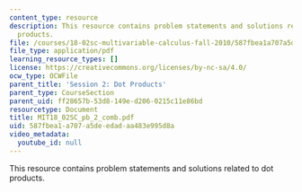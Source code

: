 ```yaml
---
content_type: resource
description: This resource contains problem statements and solutions related to dot
  products.
file: /courses/18-02sc-multivariable-calculus-fall-2010/587fbea1a707a5deedadaa483e995d8a_MIT18_02SC_pb_2_comb.pdf
file_type: application/pdf
learning_resource_types: []
license: https://creativecommons.org/licenses/by-nc-sa/4.0/
ocw_type: OCWFile
parent_title: 'Session 2: Dot Products'
parent_type: CourseSection
parent_uid: ff28657b-53d8-149e-d206-0215c11e86bd
resourcetype: Document
title: MIT18_02SC_pb_2_comb.pdf
uid: 587fbea1-a707-a5de-edad-aa483e995d8a
video_metadata:
  youtube_id: null
---
```

This resource contains problem statements and solutions related to dot products.